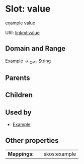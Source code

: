 
# Slot: value


example value

URI: [linkml:value](https://w3id.org/linkml/value)


## Domain and Range

[Example](Example.md) ->  <sub>OPT</sub>
 [String](types/String.md)

## Parents


## Children


## Used by

 * [Example](Example.md)

## Other properties

|  |  |  |
| --- | --- | --- |
| **Mappings:** | | skos:example |

